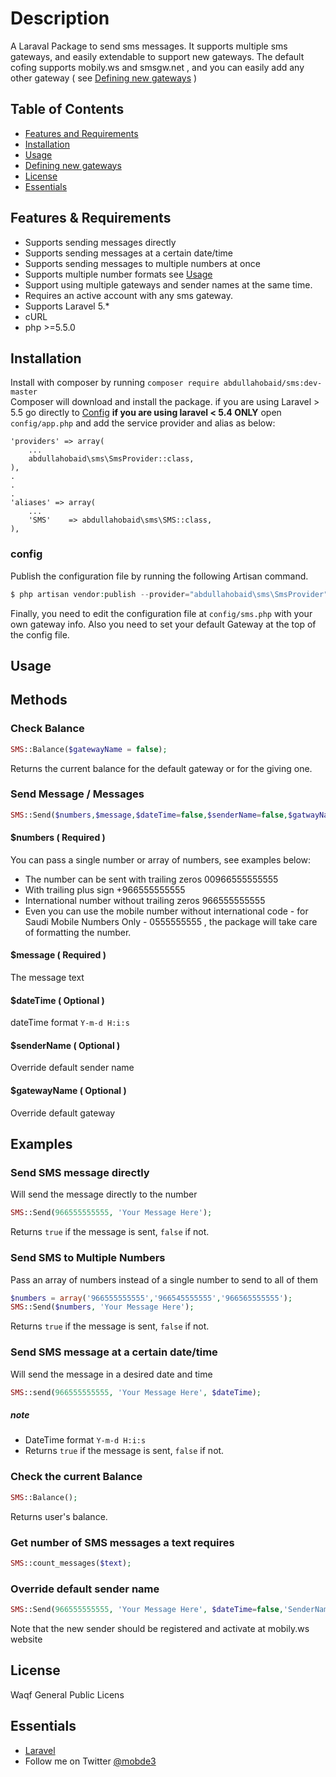 # Description

A Laraval Package to send sms messages. It supports multiple sms gateways, and easily extendable to support new gateways.
The default cofing supports mobily.ws and smsgw.net , and you can easily add any other gateway ( see [Defining new gateways](#gateways) )

## Table of Contents

- [Features and Requirements](#features)
- [Installation](#installation)
- [Usage](#usage)
- [Defining new gateways](#gateways)
- [License](#License)
- [Essentials](#essentials)

## Features & Requirements

* Supports sending messages directly
* Supports sending messages at a certain date/time
* Supports sending messages to multiple numbers at once
* Supports multiple number formats see [Usage](#usage)
* Support using multiple gateways and sender names at the same time.
* Requires an active account with any sms gateway.
* Supports Laravel 5.*
* cURL 
* php >=5.5.0

## Installation

Install with composer by running  `composer require abdullahobaid/sms:dev-master`  
Composer will download and install the package. if you are using Laravel > 5.5 go directly to [Config](#config)
**if you are using laravel < 5.4 ONLY**
open `config/app.php` and add the service provider and alias as below:

    'providers' => array(
        ...
        abdullahobaid\sms\SmsProvider::class,
    ),
    .
    .
    .
    'aliases' => array(
        ...
        'SMS'    => abdullahobaid\sms\SMS::class,
    ),

### config
Publish the configuration file by running the following Artisan command.

```php
$ php artisan vendor:publish --provider="abdullahobaid\sms\SmsProvider"
```
Finally, you need to edit the configuration file at  `config/sms.php` with your own gateway info. Also you need to set your default Gateway at the top of the config file.

## Usage

## Methods
### Check Balance
```php 
SMS::Balance($gatewayName = false);
```
Returns the current balance for the default gateway or for the giving one.
### Send Message / Messages
```php 
SMS::Send($numbers,$message,$dateTime=false,$senderName=false,$gatwayName=false);
```
#### $numbers ( Required )

You can pass a single number or array of numbers, see examples below:

* The number can be sent with trailing zeros 00966555555555 
* With trailing plus sign +966555555555 
* International number without trailing zeros 966555555555 
* Even you can use the mobile number without international code - for Saudi Mobile Numbers Only - 0555555555 , the package will take care of formatting the number.

#### $message ( Required )
The message text

#### $dateTime ( Optional )
dateTime format `Y-m-d H:i:s`

#### $senderName ( Optional )
Override default sender name

#### $gatewayName ( Optional )
Override default gateway

## Examples
### Send SMS message directly
Will send the message directly to the number
```php 
SMS::Send(966555555555, 'Your Message Here');
```
Returns `true` if the message is sent, `false` if not.
### Send SMS to Multiple Numbers
Pass an array of numbers instead of a single number to send to all of them
```php 
$numbers = array('966555555555','966545555555','966565555555');
SMS::Send($numbers, 'Your Message Here');
```
Returns `true` if the message is sent, `false` if not.
### Send SMS message at a certain date/time
Will send the message in a desired date and time
```php 
SMS::send(966555555555, 'Your Message Here', $dateTime);
```
##### note
* DateTime format `Y-m-d H:i:s`
* Returns `true` if the message is sent, `false` if not.


### Check the current Balance
```php 
SMS::Balance();
```
Returns user's balance.

### Get number of SMS messages a text requires

```php 
SMS::count_messages($text);
```

### Override default sender name

```php 
SMS::Send(966555555555, 'Your Message Here', $dateTime=false,'SenderName');
```
Note that the new sender should be registered and activate at mobily.ws website


## License

Waqf General Public Licens

## Essentials
* [Laravel](https://laravel.com)
* Follow me on Twitter [@mobde3](https://twitter.com/mobde3/)
